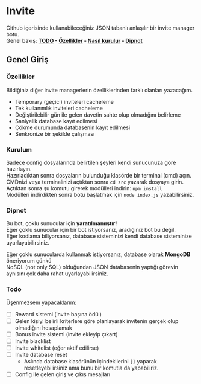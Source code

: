 # Invite

Github içerisinde kullanabileceğiniz JSON tabanlı anlaşılır bir invite manager botu. <br>
Genel bakış: **[TODO](#Todo) - [Özellikler](#Özellikler) - [Nasıl kurulur](#Kurulum) - [Dipnot](#Dipnot)**

## Genel Giriş

### Özellikler

Bildiğiniz diğer invite managerlerin özelliklerinden farklı olanları yazacağım.

- Temporary (geçici) inviteleri cacheleme
- Tek kullanımlık inviteleri cacheleme
- Değiştirilebilir gün ile gelen davetin sahte olup olmadığını belirleme
- Saniyelik database kayıt edilmesi
- Çökme durumunda databasenin kayıt edilmesi
- Senkronize bir şekilde çalışması

### Kurulum

Sadece config dosyalarında belirtilen şeyleri kendi sunucunuza göre hazırlayın. <br>
Hazırladıktan sonra dosyaların bulunduğu klasörde bir terminal (cmd) açın. <br>
CMDnizi veya terminalinizi açtıktan sonra `cd src` yazarak dosyaya girin. <br>
Açtıktan sonra şu komutu girerek modülleri indirin: `npm install` <br>
Modülleri indirdikten sonra botu başlatmak için `node index.js` yazabilirsiniz.

### Dipnot

Bu bot, çoklu sunucular için **yaratılmamıştır!** <br>
Eğer çoklu sunucular için bir bot istiyorsanız, aradığınız bot bu değil. <br>
Eğer kodlama biliyorsanız, database sisteminizi kendi database sisteminize uyarlayabilirsiniz. <br>

Eğer çoklu sunucularda kullanmak istiyorsanız, database olarak **MongoDB** öneriyorum çünkü <br>
NoSQL (not only SQL) olduğundan JSON databasenin yaptığı görevin aynısını çok daha rahat uyarlayabilirsiniz.

### Todo

Üşenmezsem yapacaklarım:

- [ ] Reward sistemi (invite başına ödül)
- [ ] Gelen kişiyi belirli kriterlere göre planlayarak invitenin gerçek olup olmadığını hesaplamak
- [ ] Bonus invite sistemi (invite ekleyip çıkart)
- [ ] Invite blacklist
- [ ] Invite whitelist (eğer aktif edilirse)
- [ ] Invite database reset
  - Aslında database klasörünün içindekilerini `[]` yaparak resetleyebilirsiniz ama bunu bir komutla da yapabiliriz.
- [ ] Config ile gelen giriş ve çıkış mesajları
